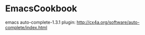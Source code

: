 EmacsCookbook
=============

emacs auto-complete-1.3.1 plugin:
  http://cx4a.org/software/auto-complete/index.html

